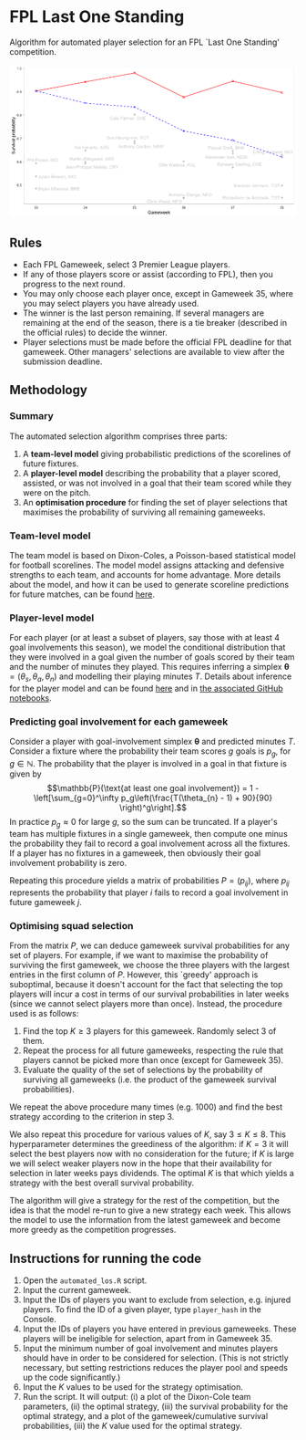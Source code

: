 # FPL Last One Standing

Algorithm for automated player selection for an FPL `Last One Standing' competition. 

![](./figs/fpl-los.png)

## Rules

 - Each FPL Gameweek, select 3 Premier League players.
 - If any of those players score or assist (according to FPL), then you progress to the next round.
 - You may only choose each player once, except in Gameweek 35, where you may select players you have already used.
 - The winner is the last person remaining. If several managers are remaining at the end of the season, there is a tie breaker (described in the official rules) to decide the winner.
 - Player selections must be made before the official FPL deadline for that gameweek. Other managers' selections are available to view after the submission deadline.
 
## Methodology

### Summary

The automated selection algorithm comprises three parts:

1. A **team-level model** giving probabilistic predictions of the scorelines of future fixtures.
2. A **player-level model** describing the probability that a player scored, assisted, or was not involved in a goal that their team scored while they were on the pitch. 
3. An **optimisation procedure** for finding the set of player selections that maximises the probability of surviving all remaining gameweeks. 

### Team-level model

The team model is based on Dixon-Coles, a Poisson-based statistical model for football scorelines. The model model assigns attacking and defensive strengths to each team, and accounts for home advantage. More details about the model, and how it can be used to generate scoreline predictions for future matches, can be found [here](https://www.statsandsnakeoil.com/2019/01/01/predicting-the-premier-league-with-dixon-coles/).

### Player-level model

For each player (or at least a subset of players, say those with at least 4 goal involvements this season), we model the conditional distribution that they were involved in a goal given the number of goals scored by their team and the number of minutes they played. This requires inferring a simplex $\boldsymbol{\theta}=(\theta_s,\theta_a,\theta_n)$ and modelling their playing minutes $T$. Details about inference for the player model and can be found [here](https://www.turing.ac.uk/news/airsenal) and in [the associated GitHub notebooks](https://github.com/alan-turing-institute/AIrsenal).

### Predicting goal involvement for each gameweek

Consider a player with goal-involvement simplex $\boldsymbol{\theta}$ and predicted minutes $T$. Consider a fixture where the probability their team scores $g$ goals is $p_g$, for $g \in \mathbb{N}$. The probability that the player is involved in a goal in that fixture is given by
$$\mathbb{P}(\text{at least one goal involvement}) = 1 - \left[\sum_{g=0}^\infty p_g\left(\frac{T(\theta_{n} - 1) + 90}{90} \right)^g\right].$$
In practice $p_g\approx 0$ for large $g$, so the sum can be truncated. If a player's team has multiple fixtures in a single gameweek, then compute one minus the probability they fail to record a goal involvement across all the fixtures. If a player has no fixtures in a gameweek, then obviously their goal involvement probability is zero.

Repeating this procedure yields a matrix of probabilities $P=(p_{ij})$, where $p_{ij}$ represents the probability that player $i$ fails to record a goal involvement in future gameweek $j$.

### Optimising squad selection

From the matrix $P$, we can deduce gameweek survival probabilities for any set of players. For example, if we want to maximise the probability of surviving the first gameweek, we choose the three players with the largest entries in the first column of $P$. However, this `greedy' approach is suboptimal, because it doesn't account for the fact that selecting the top players will incur a cost in terms of our survival probabilities in later weeks (since we cannot select players more than once). Instead, the procedure used is as follows:

1. Find the top $K\geq 3$ players for this gameweek. Randomly select 3 of them.
2. Repeat the process for all future gameweeks, respecting the rule that players cannot be picked more than once (except for Gameweek 35).
3. Evaluate the quality of the set of selections by the probability of surviving all gameweeks (i.e. the product of the gameweek survival probabilities).

We repeat the above procedure many times (e.g. 1000) and find the best strategy according to the criterion in step 3. 

We also repeat this procedure for various values of $K$, say $3 \leq K \leq 8$. This hyperparameter determines the greediness of the algorithm: if $K=3$ it will select the best players now with no consideration for the future; if $K$ is large we will select weaker players now in the hope that their availability for selection in later weeks pays dividends. The optimal $K$ is that which yields a strategy with the best overall survival probability. 

The algorithm will give a strategy for the rest of the competition, but the idea is that the model re-run to give a new strategy each week. This allows the model to use the information from the latest gameweek and become more greedy as the competition progresses. 

## Instructions for running the code

1. Open the `automated_los.R` script.
2. Input the current gameweek.
3. Input the IDs of players you want to exclude from selection, e.g. injured players. To find the ID of a given player, type `player_hash` in the Console.
4. Input the IDs of players you have entered in previous gameweeks. These players will be ineligible for selection, apart from in Gameweek 35.
5. Input the minimum number of goal involvement and minutes players should have in order to be considered for selection. (This is not strictly necessary, but setting restrictions reduces the player pool and speeds up the code significantly.)
6. Input the $K$ values to be used for the strategy optimisation.
7. Run the script. It will output: (i) a plot of the Dixon-Cole team parameters, (ii) the optimal strategy, (iii) the survival probability for the optimal strategy, and a plot of the gameweek/cumulative survival probabilities, (iii) the $K$ value used for the optimal strategy.
